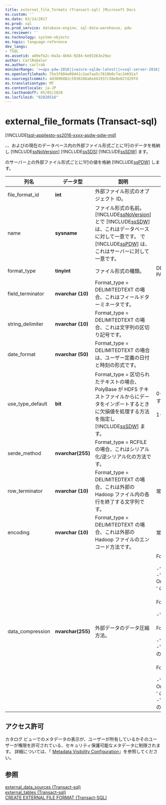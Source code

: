 ```yaml
---
title: external_file_formats (Transact-sql) |Microsoft Docs
ms.custom: ''
ms.date: 03/14/2017
ms.prod: sql
ms.prod_service: database-engine, sql-data-warehouse, pdw
ms.reviewer: ''
ms.technology: system-objects
ms.topic: language-reference
dev_langs:
- TSQL
ms.assetid: a89efb2c-0a3a-4b64-9284-6e93263e29ac
author: CarlRabeler
ms.author: carlrab
monikerRange: '>=aps-pdw-2016||=azure-sqldw-latest||>=sql-server-2016||=sqlallproducts-allversions||>=sql-server-linux-2017||=azuresqldb-mi-current'
ms.openlocfilehash: 75e3f884e09d41c2ae7aa5c7610b0c7ac24691a7
ms.sourcegitcommit: 4d3896882c5930248a6e441937c50e8e027d29fd
ms.translationtype: MT
ms.contentlocale: ja-JP
ms.lasthandoff: 05/05/2020
ms.locfileid: "82828516"
---
```

# <a name="sysexternal_file_formats-transact-sql"></a>external_file_formats (Transact-sql)
[!INCLUDE[tsql-appliesto-ss2016-xxxx-asdw-pdw-md](../../includes/tsql-appliesto-ss2016-xxxx-asdw-pdw-md.md)]

  、、およびの現在のデータベース内の外部ファイル形式ごとに1行のデータを格納し [!INCLUDE[ssNoVersion](../../includes/ssnoversion-md.md)] [!INCLUDE[ssSDS](../../includes/sssds-md.md)] [!INCLUDE[ssSDW](../../includes/sssdw-md.md)] ます。  
  
 のサーバー上の外部ファイル形式ごとに1行の値を格納 [!INCLUDE[ssPDW](../../includes/sspdw-md.md)] します。  
  
|列名|データ型|説明|範囲|  
|-----------------|---------------|-----------------|-----------|  
|file_format_id|**int**|外部ファイル形式のオブジェクト ID。||  
|name|**sysname**|ファイル形式の名前。 [!INCLUDE[ssNoVersion](../../includes/ssnoversion-md.md)]とで [!INCLUDE[ssSDW](../../includes/sssdw-md.md)] は、これはデータベースに対して一意です。 で [!INCLUDE[ssPDW](../../includes/sspdw-md.md)] は、これはサーバーに対して一意です。||  
|format_type|**tinyint**|ファイル形式の種類。|DELIMITEDTEXT、RCFILE、ORC、PARQUET|  
|field_terminator|**nvarchar (10)**|Format_type = DELIMITEDTEXT の場合、これはフィールドターミネータです。||  
|string_delimiter|**nvarchar (10)**|Format_type = DELIMITEDTEXT の場合、これは文字列の区切り記号です。||  
|date_format|**nvarchar (50)**|Format_type = DELIMITEDTEXT の場合は、ユーザー定義の日付と時刻の形式です。||  
|use_type_default|**bit**|Format_type = 区切られたテキストの場合、PolyBase が HDFS テキストファイルからにデータをインポートするときに欠損値を処理する方法を指定し [!INCLUDE[ssSDW](../../includes/sssdw-md.md)] ます。|0-文字列 ' NULL ' として欠損値を格納します。<br /><br /> 1-欠損値を列の既定値として格納します。|  
|serde_method|**nvarchar(255)**|Format_type = RCFILE の場合、これはシリアル化/逆シリアル化の方法です。||  
|row_terminator|**nvarchar (10)**|Format_type = DELIMITEDTEXT の場合、これは外部の Hadoop ファイル内の各行を終了する文字列です。|常に ' \n ' です。|  
|encoding|**nvarchar (10)**|Format_type = DELIMITEDTEXT の場合、これは外部の Hadoop ファイルのエンコード方法です。|常に ' UTF8 ' です。|  
|data_compression|**nvarchar(255)**|外部データのデータ圧縮方法。|Format_type = DELIMITEDTEXT の場合:<br /><br /> -' org. hadoop...........................<br />-' Org.apache.hadoop.io.compress.gzipcodec ' のようになります。<br /><br /> Format_type = RCFILE の場合:<br /><br /> -' org. hadoop...........................<br /><br /> Format_type = ORC の場合:<br /><br /> -' org. hadoop...........................<br />-' Org.apache.io.compress.snappycodec ' のようになります。<br /><br /> Format_type = PARQUET の場合:<br /><br /> -' Org.apache.hadoop.io.compress.gzipcodec ' のようになります。<br />-' Org.apache.io.compress.snappycodec ' のようになります。|  
  
## <a name="permissions"></a>アクセス許可  
 カタログ ビューでのメタデータの表示が、ユーザーが所有しているかそのユーザーが権限を許可されている、セキュリティ保護可能なメタデータに制限されます。  詳細については、「 [Metadata Visibility Configuration](../../relational-databases/security/metadata-visibility-configuration.md)」を参照してください。  
  
## <a name="see-also"></a>参照  
 [external_data_sources &#40;Transact-sql&#41;](../../relational-databases/system-catalog-views/sys-external-data-sources-transact-sql.md)   
 [external_tables &#40;Transact-sql&#41;](../../relational-databases/system-catalog-views/sys-external-tables-transact-sql.md)   
 [CREATE EXTERNAL FILE FORMAT &#40;Transact-SQL&#41;](../../t-sql/statements/create-external-file-format-transact-sql.md)  
  
  
